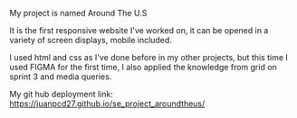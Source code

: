 My project is named Around The U.S

It is the first responsive website I've worked on, it can be opened in a variety of screen displays, mobile included.

I used html and css as I've done before in my other projects, but this time I used FIGMA for the first time, I also applied the knowledge from grid on sprint 3 and media queries.

My git hub deployment link: https://juanpcd27.github.io/se_project_aroundtheus/
